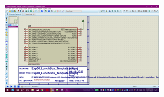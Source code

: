 ![E0.png](https://github.com/Subhankar2000/MSP430G2553-Proteus-v8.9-Simulation/blob/master/blob/E0.png)